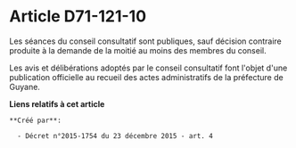 # Article D71-121-10

Les séances du conseil consultatif sont publiques, sauf décision contraire produite à la demande de la moitié au moins des
membres du conseil. 

Les avis et délibérations adoptés par le conseil consultatif font l'objet d'une publication officielle au recueil des actes
administratifs de la préfecture de Guyane.

**Liens relatifs à cet article**

	**Créé par**:

	  - Décret n°2015-1754 du 23 décembre 2015 - art. 4

